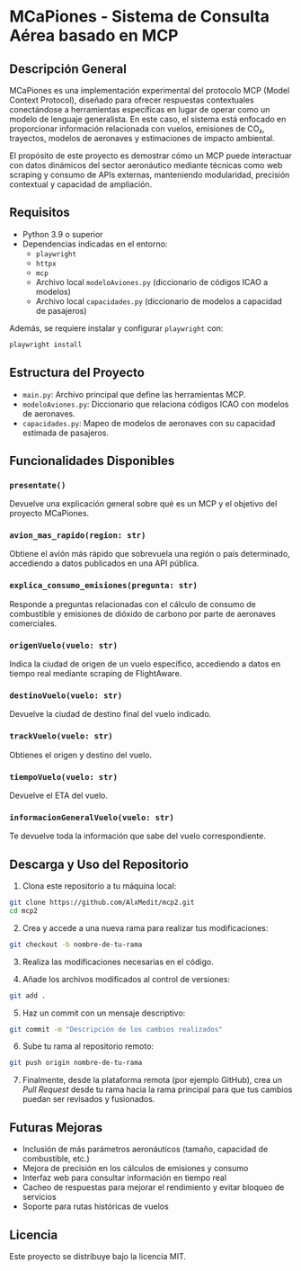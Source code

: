 # MCaPiones - Sistema de Consulta Aérea basado en MCP

## Descripción General

MCaPiones es una implementación experimental del protocolo MCP (Model Context Protocol), diseñado para ofrecer respuestas contextuales conectándose a herramientas específicas en lugar de operar como un modelo de lenguaje generalista. En este caso, el sistema está enfocado en proporcionar información relacionada con vuelos, emisiones de CO₂, trayectos, modelos de aeronaves y estimaciones de impacto ambiental.

El propósito de este proyecto es demostrar cómo un MCP puede interactuar con datos dinámicos del sector aeronáutico mediante técnicas como web scraping y consumo de APIs externas, manteniendo modularidad, precisión contextual y capacidad de ampliación.

## Requisitos

- Python 3.9 o superior
- Dependencias indicadas en el entorno:
  - `playwright`
  - `httpx`
  - `mcp`
  - Archivo local `modeloAviones.py` (diccionario de códigos ICAO a modelos)
  - Archivo local `capacidades.py` (diccionario de modelos a capacidad de pasajeros)

Además, se requiere instalar y configurar `playwright` con:

```bash
playwright install
```

## Estructura del Proyecto

- `main.py`: Archivo principal que define las herramientas MCP.
- `modeloAviones.py`: Diccionario que relaciona códigos ICAO con modelos de aeronaves.
- `capacidades.py`: Mapeo de modelos de aeronaves con su capacidad estimada de pasajeros.

## Funcionalidades Disponibles

### `presentate()`
Devuelve una explicación general sobre qué es un MCP y el objetivo del proyecto MCaPiones.

### `avion_mas_rapido(region: str)`
Obtiene el avión más rápido que sobrevuela una región o país determinado, accediendo a datos publicados en una API pública.

### `explica_consumo_emisiones(pregunta: str)`
Responde a preguntas relacionadas con el cálculo de consumo de combustible y emisiones de dióxido de carbono por parte de aeronaves comerciales.

### `origenVuelo(vuelo: str)`
Indica la ciudad de origen de un vuelo específico, accediendo a datos en tiempo real mediante scraping de FlightAware.

### `destinoVuelo(vuelo: str)`
Devuelve la ciudad de destino final del vuelo indicado.

### `trackVuelo(vuelo: str)`
Obtienes el origen y destino del vuelo.

### `tiempoVuelo(vuelo: str)`
Devuelve el ETA del vuelo.

### `informacionGeneralVuelo(vuelo: str)`
Te devuelve toda la información que sabe del vuelo correspondiente.



## Descarga y Uso del Repositorio

1. Clona este repositorio a tu máquina local:

```bash
git clone https://github.com/AlxMedit/mcp2.git
cd mcp2
```

2. Crea y accede a una nueva rama para realizar tus modificaciones:

```bash
git checkout -b nombre-de-tu-rama
```

3. Realiza las modificaciones necesarias en el código.

4. Añade los archivos modificados al control de versiones:

```bash
git add .
```

5. Haz un commit con un mensaje descriptivo:

```bash
git commit -m "Descripción de los cambios realizados"
```

6. Sube tu rama al repositorio remoto:

```bash
git push origin nombre-de-tu-rama
```

7. Finalmente, desde la plataforma remota (por ejemplo GitHub), crea un *Pull Request* desde tu rama hacia la rama principal para que tus cambios puedan ser revisados y fusionados.

## Futuras Mejoras

- Inclusión de más parámetros aeronáuticos (tamaño, capacidad de combustible, etc.)
- Mejora de precisión en los cálculos de emisiones y consumo
- Interfaz web para consultar información en tiempo real
- Cacheo de respuestas para mejorar el rendimiento y evitar bloqueo de servicios
- Soporte para rutas históricas de vuelos

## Licencia

Este proyecto se distribuye bajo la licencia MIT.
